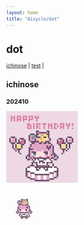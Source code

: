 ```yaml
---
layout: home
title: "Aisycle/dot"
---
```

# dot
[ichinose](#ichinose) | [test](#test) |  

## ichinose
### 202410
![20241008_ichinose_hpb](img/20241008_ichinose_hpb_x4.gif)

![20241008_ichinose_hpb](img/20241008_ichinose_hpb_x_96.png)
